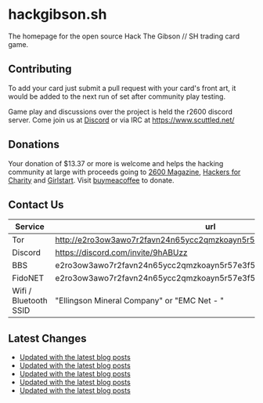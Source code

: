 # hackgibson.sh
The homepage for the open source Hack The Gibson // SH trading card game.


## Contributing

To add your card just submit a pull request with your card's front art, it would be added to the next run of set after community play testing.

Game play and discussions over the project is held the r2600 discord server. Come join us at [Discord](https://discord.com/invite/9hABUzz) or via IRC at https://www.scuttled.net/


## Donations

Your donation of $13.37 or more is welcome and helps the hacking community at large with proceeds going to [2600 Magazine](https://2600.com/), [Hackers for Charity](https://hackersforcharity.org) and [Girlstart](https://girlstart.org).  Visit [buymeacoffee](https://www.buymeacoffee.com/hackgibson.sh) to donate.


## Contact Us

Service | url
-|-
Tor | http://e2ro3ow3awo7r2favn24n65ycc2qmzkoayn5r57e3f56nvjwdcgg32ad.onion
Discord | https://discord.com/invite/9hABUzz
BBS | e2ro3ow3awo7r2favn24n65ycc2qmzkoayn5r57e3f56nvjwdcgg32ad.onion:23
FidoNET | e2ro3ow3awo7r2favn24n65ycc2qmzkoayn5r57e3f56nvjwdcgg32ad.onion:24554
Wifi / Bluetooth SSID | "Ellingson Mineral Company" or "EMC Net - <fidonet address>"

## Latest Changes
<!-- BLOG-POST-LIST:START -->
- [Updated with the latest blog posts](https://github.com/DFW2600/hackgibson.sh/commit/6125d1c8e83b67fdc74d2e0fabe4c536045b6280)
- [Updated with the latest blog posts](https://github.com/DFW2600/hackgibson.sh/commit/185fb58379dc94932819d1368175a6f1c1d636f7)
- [Updated with the latest blog posts](https://github.com/DFW2600/hackgibson.sh/commit/9799aa9ea444735c04acff4bf467c6fc430ccd8f)
- [Updated with the latest blog posts](https://github.com/DFW2600/hackgibson.sh/commit/f5798cf5bec5e0b4abe21598b534a962f3d8b5c1)
- [Updated with the latest blog posts](https://github.com/DFW2600/hackgibson.sh/commit/61a15c37955001bbeb10a5c158d9eb12cf6341dd)
<!-- BLOG-POST-LIST:END -->
